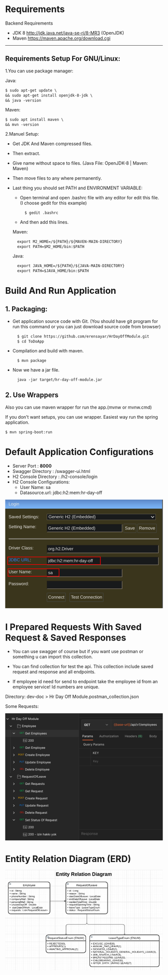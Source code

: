  

# Requirements

Backend Requirements

* JDK 8 http://jdk.java.net/java-se-ri/8-MR3 (OpenJDK)
* Maven https://maven.apache.org/download.cgi
    

---

Requirements Setup For GNU/Linux:
--

1.You can use package manager:

Java:

    $ sudo apt-get update \
    && sudo apt-get install openjdk-8-jdk \
    && java -version

Maven:

    $ sudo apt install maven \
    && mvn -version

2.Manuel Setup:

* Get JDK And Maven compressed files.

* Then extract.

* Give name without space to files. (Java File: OpenJDK-8 | Maven: Maven)

* Then move files to any where permanently.

* Last thing you should set PATH and ENVIRONMENT VARIABLE:

    * Open terminal and open .bashrc file with any editor for edit this file. (I choose gedit for this example)

            $ gedit .bashrc

    * And then add this lines.        


    Maven:

        export M2_HOME=/${PATH}/${MAVEN-MAIN-DIRECTORY}
        export PATH=$M2_HOME/bin:$PATH

    Java:        

        export JAVA_HOME=/${PATH}/${JAVA-MAIN-DIRECTORY}
        export PATH=$JAVA_HOME/bin:$PATH

# Build And Run Application

## 1. Packaging:
* Get application source code with Git. (You should have git program for run this command or you can just download source code from browser)

        $ git clone https://github.com/erensayar/HrDayOffModule.git
        $ cd ToDoApp

* Compilation and build with maven.
    
        $ mvn package
    
* Now we have a jar file.

        java -jar target/hr-day-off-module.jar
        
## 2. Use Wrappers
Also you can use maven wrapper for run the app.(mvnw or mvnw.cmd)

If you don't want setups, you can use wrapper. Easiest way run the spring application.

    $ mvn spring-boot:run

# Default Application Configurations

* Server Port : <b>8000</b>
* Swagger Directory : /swagger-ui.html
* H2 Console Directory : /h2-console/login
* H2 Console Configurations:
    * User Name: sa
    * Datasource.url: jdbc:h2:mem:hr-day-off

![h2-db-config](./dev-doc/H2-Conf.png)
    

# I Prepared Requests With Saved Request & Saved Responses
* You can use swagger of course but if you want use postman or something u can import this collection.

* You can find collection for test the api. This collection include saved request and response and all endpoints. 

* If employee id need for send to endpoint take the employee id from an employee service! Id numbers are unique.

Directory: dev-doc > Hr Day Off Module.postman_collection.json 

Some Requests:

![Requests](./dev-doc/HttpClient-SS.png)

# Entity Relation Diagram (ERD)

![Requests](./dev-doc/ERD.png)